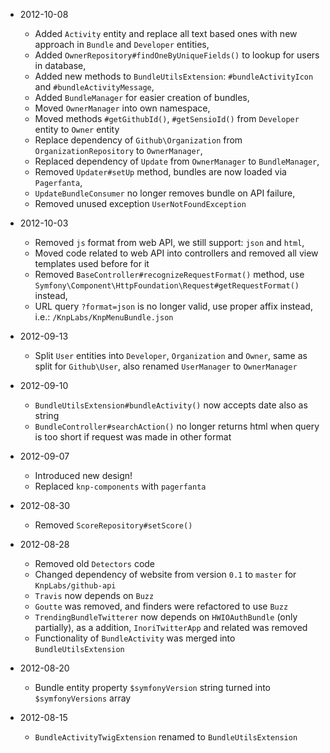 * 2012-10-08
  * Added `Activity` entity and replace all text based ones with new approach
    in `Bundle` and `Developer` entities,
  * Added `OwnerRepository#findOneByUniqueFields()` to lookup for users in database,
  * Added new methods to `BundleUtilsExtension`: `#bundleActivityIcon`
    and `#bundleActivityMessage`,
  * Added `BundleManager` for easier creation of bundles,
  * Moved `OwnerManager` into own namespace,
  * Moved methods `#getGithubId()`, `#getSensioId()` from `Developer` entity
    to `Owner` entity
  * Replace dependency of `Github\Organization` from `OrganizationRepository`
    to `OwnerManager`,
  * Replaced dependency of `Update` from `OwnerManager` to `BundleManager`,
  * Removed `Updater#setUp` method, bundles are now loaded via `Pagerfanta`,
  * `UpdateBundleConsumer` no longer removes bundle on API failure,
  * Removed unused exception `UserNotFoundException`

* 2012-10-03
  * Removed `js` format from web API, we still support: `json` and `html`,
  * Moved code related to web API into controllers and removed all view templates
    used before for it
  * Removed `BaseController#recognizeRequestFormat()` method, use
    `Symfony\Component\HttpFoundation\Request#getRequestFormat()` instead,
  * URL query `?format=json` is no longer valid, use proper affix instead,
    i.e.: `/KnpLabs/KnpMenuBundle.json`

* 2012-09-13
  * Split `User` entities into `Developer`, `Organization` and `Owner`,
    same as split for `Github\User`, also renamed `UserManager` to `OwnerManager`

* 2012-09-10
  * `BundleUtilsExtension#bundleActivity()` now accepts date also as string
  * `BundleController#searchAction()` no longer returns html when query is too short
    if request was made in other format

* 2012-09-07
  * Introduced new design!
  * Replaced `knp-components` with `pagerfanta`

* 2012-08-30
  * Removed `ScoreRepository#setScore()`

* 2012-08-28
  * Removed old `Detectors` code
  * Changed dependency of website from version `0.1` to `master`
    for `KnpLabs/github-api`
  * `Travis` now depends on `Buzz`
  * `Goutte` was removed, and finders were refactored to use `Buzz`
  * `TrendingBundleTwitterer` now depends on `HWIOAuthBundle` (only partially),
    as a addition, `InoriTwitterApp` and related was removed
  * Functionality of `BundleActivity` was merged into `BundleUtilsExtension`

* 2012-08-20
  * Bundle entity property `$symfonyVersion` string turned into `$symfonyVersions` array

* 2012-08-15
  * `BundleActivityTwigExtension` renamed to `BundleUtilsExtension`
